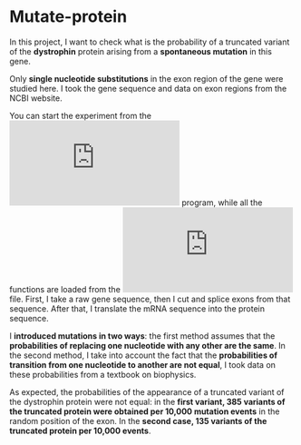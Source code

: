 # Mutate-protein
In this project, I want to check what is the probability of a truncated variant of the **dystrophin** protein arising from a **spontaneous mutation** in this gene.

Only **single nucleotide substitutions** in the exon region of the gene were studied here. I took the gene sequence and data on exon regions from the NCBI website.

You can start the experiment from the ![dystrophin_mutation.py](https://github.com/AlenaSt97/Mutate-protein/blob/main/dystrophin_mutation.py) program, while all the functions are loaded from the ![gene_classes.py](https://github.com/AlenaSt97/Mutate-protein/blob/main/gene_classes.py) file. First, I take a raw gene sequence, then I cut and splice exons from that sequence. After that, I translate the mRNA sequence into the protein sequence.

I **introduced mutations in two ways**: the first method assumes that the **probabilities of replacing one nucleotide with any other are the same**. In the second method, I take into account the fact that the **probabilities of transition from one nucleotide to another are not equal**, I took data on these probabilities from a textbook on biophysics.

As expected, the probabilities of the appearance of a truncated variant of the dystrophin protein were not equal: in the **first variant, 385 variants of the truncated protein were obtained per 10,000 mutation events** in the random position of the exon. In the **second case, 135 variants of the truncated protein per 10,000 events**.
